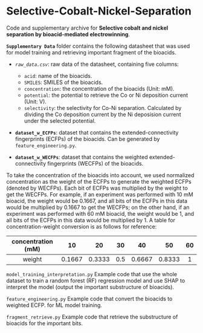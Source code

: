 # Selective-Cobalt-Nickel-Separation
Code and supplementary archive for **Selective cobalt and nickel separation by bioacid-mediated electrowinning**.

**`Supplementary Data`** folder contains the following datasheet that was used for model training and retrieving
important fragment of the bioacids.

- *`raw_data.csv`*: raw data of the datasheet, containing five columns:
  - `acid`: name of the bioacids.
  - `SMILES`: SMILES of the bioacids.
  - `concentration`: the concentration of the bioacids (Unit: mM).
  - `potential`: the potential to retrieve the Co or Ni deposition current (Unit: V).
  - `selectivity`: the selectivity for Co-Ni separation. Calculated by dividing the Co deposition current by the
  Ni deposision current under the selected potential.


- **`dataset_w_ECFPs`**: dataset that contains the extended-connectivity fingerprints (ECFPs) of the bioacids. Can be
generated by `feature_engineering.py`.


- **`dataset_w_WECFPs`**: dataset that contains the weighted extended-connectivity fingerprints (WECFPs) of the bioacids.

To take the concentration of the bioacids into account, we used normalized concentration as the weight of the ECFPs to 
generate the weighted ECFPs (denoted by WECFPs). Each bit of ECFPs was multiplied by the weight to get the WECFPs. 
For example, if an experiment was performed with 10 mM bioacid, the weight would be 0.1667, and all bits of the ECFPs 
in this data would be multiplied by 0.1667 to get the WECFPs; on the other hand, if an experiment was performed with 
60 mM bioacid, the weight would be 1, and all bits of the ECFPs in this data would be multiplied by 1. A table for 
concentration-weight conversion is as follows for reference:


| concentration (mM)  |   10    |   20    |  30  |   40    |   50    | 60  |
|:-------------------:|:-------:|:-------:|:----:|:-------:|:-------:|:---:|
|       weight        | 0.1667  | 0.3333  | 0.5  | 0.6667  | 0.8333  |  1  |


`model_training_interpretation.py` Example code that use the whole dataset to train a random forest (RF) regression 
model and use SHAP to interpret the model (output the important substructure of bioacids).

`feature_engineering.py` Example code that convert the bioacids to weighted ECFP. for ML model training.

`fragment_retrieve.py` Example code that retrieve the substructure of bioacids for the important bits.